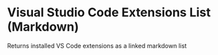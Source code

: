 # Visual Studio Code Extensions List (Markdown)

Returns installed VS Code extensions as a linked markdown list